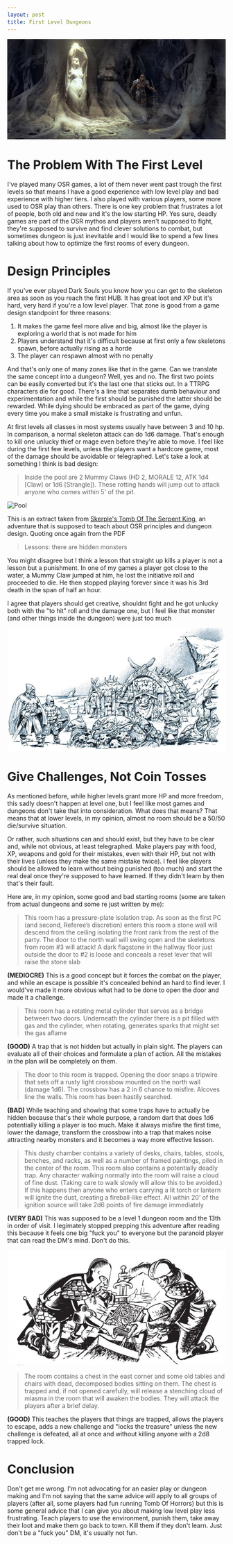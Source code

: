 ```yaml
---
layout: post
title: First Level Dungeons
---
```


![Header](/images/dungeon_header.jfif)

# The Problem With The First Level
I've played many OSR games, a lot of them never went past trough the first levels so that means I have a good experience with low level play and bad experience with higher tiers. I also played with various players, some more used to OSR play than others. There is one key problem that frustrates a lot of people, both old and new and it's the low starting HP. Yes sure, deadly games are part of the OSR mythos and players aren't supposed to fight, they're supposed to survive and find clever solutions to combat, but sometimes dungeon is just inevitable and I would like to spend a few lines talking about how to optimize the first rooms of every dungeon.

# Design Principles 
If you've ever played Dark Souls you know how you can get to the skeleton area as soon as you reach the first HUB. It has great loot and XP but it's hard, very hard if you're a low level player. That zone is good from a game design standpoint for three reasons: 

1. It makes the game feel more alive and big, almost like the player is exploring a world that is not made for him
2. Players understand that it's difficult because at first only a few skeletons spawn, before actually rising as a horde
3. The player can respawn almost with no penalty

And that's only one of many zones like that in the game. Can we translate the same concept into a dungeon? Well, yes and no. The first two points can be easily converted but it's the last one that sticks out. In a TTRPG characters die for good. There's a line that separates dumb behaviour and experimentation and while the first should be punished the latter should be rewarded. While dying should be embraced as part of the game, dying every time you make a small mistake is frustrating and unfun. 

At first levels all classes in most systems usually have between 3 and 10 hp. In comparison, a normal skeleton attack can do 1d6 damage. That's enough to kill one unlucky thief or mage even before they're able to move. I feel like during the first few levels, unless the players want a hardcore game, most of the damage should be avoidable or telegraphed. Let's take a look at something I think is bad design:


>Inside the pool are 2 Mummy Claws (HD 2, MORALE 12, ATK 1d4 [Claw] or 1d6 [Strangle]). These rotting hands will jump out to attack anyone who comes within 5' of the pit.

![Pool](https://i.imgur.com/Ul0Xq83.png)

This is an extract taken from [Skerple's Tomb Of The Serpent King](https://www.drivethrurpg.com/product/252934/Tomb-of-the-Serpent-Kings--Deluxe-Print-Edition), an adventure that is supposed to teach about OSR principles and dungeon design. Quoting once again from the PDF

>Lessons: there are hidden monsters

You might disagree but I think a lesson that straight up kills a player is not a lesson but a punishment. In one of my games a player got close to the water, a Mummy Claw jumped at him, he lost the initiative roll and proceeded to die. He then stopped playing forever since it was his 3rd death in the span of half an hour.

I agree that players should get creative, shouldnt fight and he got unlucky both with the "to hit" roll and the damage one, but I feel like that monster (and other things inside the dungeon) were just too much

![Orcs](/images/orcs.jfif)

# Give Challenges, Not Coin Tosses
As mentioned before, while higher levels grant more HP and more freedom, this sadly doesn't happen at level one, but I feel like most games and dungeons don't take that into consideration. What does that means? That means that at lower levels, in my opinion, almost no room should be a 50/50 die/survive situation. 

Or rather, such situations can and should exist, but they have to be clear and, while not obvious, at least telegraphed. Make players pay with food, XP, weapons and gold for their mistakes, even with their HP, but not with their lives (unless they make the same mistake twice). I feel like players should be allowed to learn without being punished (too much) and start the real deal once they're supposed to have learned. If they didn't learn by then that's their fault. 

Here are, in my opinion, some good and bad starting rooms (some are taken from actual dungeons and some re just written by me):

>This room has a pressure-plate isolation trap. As soon as the first PC (and second, Referee’s discretion) enters this room a stone wall will descend from the ceiling isolating the front rank from the rest of the party. The door to the north wall will swing open and the skeletons from room #3 will attack! A dark flagstone in the hallway floor just outside the door to #2 is loose and conceals a reset lever that will raise the stone slab

**(MEDIOCRE)** This is a good concept but it forces the combat on the player, and while an escape is possible it's concealed behind an hard to find lever. I would've made it more obvious what had to be done to open the door and made it a challenge.

>This room has a rotating metal cylinder that serves as a bridge between two doors. Underneath the cylinder there is a pit filled with gas and the cylinder, when rotating, generates sparks that might set the gas aflame

**(GOOD)** A trap that is not hidden but actually in plain sight. The players can evaluate all of their choices and formulate a plan of action. All the mistakes in the plan will be completely on them.

>The door to this room is trapped. Opening the door snaps a tripwire that sets off a rusty light crossbow mounted on the north wall (damage 1d6). The crossbow has a 2 in 6 chance to misfire. Alcoves line the walls. This room has been hastily searched.

**(BAD)** While teaching and showing that some traps have to actually be hidden because that's their whole purpose, a random dart that does 1d6 potentially killing a player is too much. Make it always misfire the first time, lower the damage, transform the crossbow into a trap that makes noise attracting nearby monsters and it becomes a way more effective lesson. 

>This dusty chamber contains a variety of desks, chairs, tables, stools, benches, and racks, as well as a number of framed paintings, piled in the center of the room. This room also contains a potentially deadly trap. Any character walking normally into the room will raise a cloud of fine dust. (Taking care to walk slowly will allow this to be avoided.) If this happens  then anyone who enters carrying a lit torch or lantern will ignite the dust, creating a fireball-like effect. All within 20’ of the ignition source will take 2d6 points of fire damage immediately

**(VERY BAD)** This was supposed to be a level 1 dungeon room and the 13th in order of visit. I legimately stopped prepping this adventure after reading this because it feels one big "fuck you" to everyone but the paranoid player that can read the DM's mind. Don't do this. 

![Tome](/images/tome.jpg)

>The room contains a chest in the east corner and some old tables and chairs with dead, decomposed bodies sitting on them. The chest is trapped and, if not opened carefully, will release a stenching cloud of miasma in the room that will awaken the bodies. They will attack the players after a brief delay. 

**(GOOD)** This teaches the players that things are trapped, allows the players to escape, adds a new challenge and "locks the treasure" unless the new challenge is defeated, all at once and without killing anyone with a 2d8 trapped lock.

# Conclusion 
Don't get me wrong. I'm not advocating for an easier play or dungeon making and I'm not saying that the same advice will apply to all groups of players (after all, some players had fun running Tomb Of Horrors) but this is some general advice that I can give you about making low level play less frustrating. Teach players to use the environment, punish them, take away their loot and make them go back to town. Kill them if they don't learn. Just don't be a "fuck you" DM, it's usually not fun.